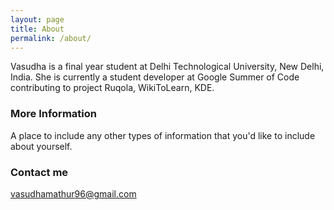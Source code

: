 ```yaml
---
layout: page
title: About
permalink: /about/
---
```


Vasudha is a final year student at Delhi Technological University, New Delhi, India. She is currently a student developer at Google Summer of Code contributing to project Ruqola, WikiToLearn, KDE.

### More Information

A place to include any other types of information that you'd like to include about yourself.

### Contact me

[vasudhamathur96@gmail.com](mailto:vasudhamathur96@gmail.com)
